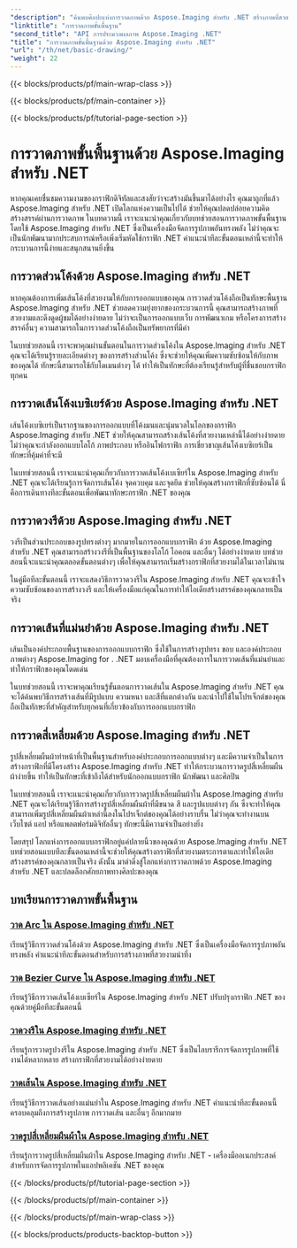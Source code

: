 ```yaml
---
"description": "ค้นพบศิลปะแห่งการวาดภาพด้วย Aspose.Imaging สำหรับ .NET สร้างภาพที่สวยงามด้วยคำแนะนำทีละขั้นตอนเกี่ยวกับส่วนโค้ง เส้นโค้งเบซิเยร์ วงรี เส้น และสี่เหลี่ยมผืนผ้า"
"linktitle": "การวาดภาพขั้นพื้นฐาน"
"second_title": "API การประมวลผลภาพ Aspose.Imaging .NET"
"title": "การวาดภาพขั้นพื้นฐานด้วย Aspose.Imaging สำหรับ .NET"
"url": "/th/net/basic-drawing/"
"weight": 22
---
```


{{< blocks/products/pf/main-wrap-class >}}

{{< blocks/products/pf/main-container >}}

{{< blocks/products/pf/tutorial-page-section >}}

# การวาดภาพขั้นพื้นฐานด้วย Aspose.Imaging สำหรับ .NET


หากคุณเคยชื่นชมความงามของกราฟิกดิจิทัลและสงสัยว่าจะสร้างมันขึ้นมาได้อย่างไร คุณมาถูกที่แล้ว Aspose.Imaging สำหรับ .NET เปิดโลกแห่งความเป็นไปได้ ช่วยให้คุณปลดปล่อยความคิดสร้างสรรค์ผ่านการวาดภาพ ในบทความนี้ เราจะแนะนำคุณเกี่ยวกับบทช่วยสอนการวาดภาพขั้นพื้นฐานโดยใช้ Aspose.Imaging สำหรับ .NET ซึ่งเป็นเครื่องมือจัดการรูปภาพอันทรงพลัง ไม่ว่าคุณจะเป็นนักพัฒนามากประสบการณ์หรือเพิ่งเริ่มหัดใช้กราฟิก .NET คำแนะนำทีละขั้นตอนเหล่านี้จะทำให้กระบวนการนี้ง่ายและสนุกสนานยิ่งขึ้น

## การวาดส่วนโค้งด้วย Aspose.Imaging สำหรับ .NET

หากคุณต้องการเพิ่มเส้นโค้งที่สวยงามให้กับการออกแบบของคุณ การวาดส่วนโค้งถือเป็นทักษะพื้นฐาน Aspose.Imaging สำหรับ .NET ช่วยลดความยุ่งยากของกระบวนการนี้ คุณสามารถสร้างภาพที่สวยงามและดึงดูดผู้ชมได้อย่างง่ายดาย ไม่ว่าจะเป็นการออกแบบเว็บ การพัฒนาเกม หรือโครงการสร้างสรรค์อื่นๆ ความสามารถในการวาดส่วนโค้งถือเป็นทรัพยากรที่มีค่า

ในบทช่วยสอนนี้ เราจะพาคุณผ่านขั้นตอนในการวาดส่วนโค้งใน Aspose.Imaging สำหรับ .NET คุณจะได้เรียนรู้รายละเอียดต่างๆ ของการสร้างส่วนโค้ง ซึ่งจะช่วยให้คุณเพิ่มความซับซ้อนให้กับภาพของคุณได้ ทักษะนี้สามารถใช้กับโดเมนต่างๆ ได้ ทำให้เป็นทักษะที่ต้องเรียนรู้สำหรับผู้ที่ชื่นชอบกราฟิกทุกคน

## การวาดเส้นโค้งเบซิเยร์ด้วย Aspose.Imaging สำหรับ .NET

เส้นโค้งเบซิเยร์เป็นรากฐานของการออกแบบที่โค้งมนและนุ่มนวลในโลกของกราฟิก Aspose.Imaging สำหรับ .NET ช่วยให้คุณสามารถสร้างเส้นโค้งที่สวยงามเหล่านี้ได้อย่างง่ายดาย ไม่ว่าคุณจะกำลังออกแบบโลโก้ ภาพประกอบ หรืออินโฟกราฟิก การเชี่ยวชาญเส้นโค้งเบซิเยร์เป็นทักษะที่คุ้มค่าที่จะมี

ในบทช่วยสอนนี้ เราจะแนะนำคุณเกี่ยวกับการวาดเส้นโค้งเบเซียร์ใน Aspose.Imaging สำหรับ .NET คุณจะได้เรียนรู้การจัดการเส้นโค้ง จุดควบคุม และจุดยึด ช่วยให้คุณสร้างกราฟิกที่ซับซ้อนได้ นี่คือการเดินทางทีละขั้นตอนเพื่อพัฒนาทักษะกราฟิก .NET ของคุณ

## การวาดวงรีด้วย Aspose.Imaging สำหรับ .NET

วงรีเป็นส่วนประกอบของรูปทรงต่างๆ มากมายในการออกแบบกราฟิก ด้วย Aspose.Imaging สำหรับ .NET คุณสามารถสร้างวงรีที่เป็นพื้นฐานของโลโก้ ไอคอน และอื่นๆ ได้อย่างง่ายดาย บทช่วยสอนนี้จะแนะนำคุณตลอดขั้นตอนต่างๆ เพื่อให้คุณสามารถเริ่มสร้างกราฟิกที่สวยงามได้ในเวลาไม่นาน

ในคู่มือทีละขั้นตอนนี้ เราจะแสดงวิธีการวาดวงรีใน Aspose.Imaging สำหรับ .NET คุณจะเข้าใจความซับซ้อนของการสร้างวงรี และให้เครื่องมือแก่คุณในการทำให้ไอเดียสร้างสรรค์ของคุณกลายเป็นจริง

## การวาดเส้นที่แม่นยำด้วย Aspose.Imaging สำหรับ .NET

เส้นเป็นองค์ประกอบพื้นฐานของการออกแบบกราฟิก ซึ่งใช้ในการสร้างรูปทรง ขอบ และองค์ประกอบภาพต่างๆ Aspose.Imaging for . .NET มอบเครื่องมือที่คุณต้องการในการวาดเส้นที่แม่นยำและทำให้กราฟิกของคุณโดดเด่น

ในบทช่วยสอนนี้ เราจะพาคุณเรียนรู้ขั้นตอนการวาดเส้นใน Aspose.Imaging สำหรับ .NET คุณจะได้ค้นพบวิธีการสร้างเส้นที่มีรูปแบบ ความหนา และสีที่แตกต่างกัน และนำไปใช้ในโปรเจ็กต์ของคุณ ถือเป็นทักษะที่สำคัญสำหรับทุกคนที่เกี่ยวข้องกับการออกแบบกราฟิก

## การวาดสี่เหลี่ยมด้วย Aspose.Imaging สำหรับ .NET

รูปสี่เหลี่ยมผืนผ้าทำหน้าที่เป็นพื้นฐานสำหรับองค์ประกอบการออกแบบต่างๆ และมีความจำเป็นในการสร้างกราฟิกที่มีโครงสร้าง Aspose.Imaging สำหรับ .NET ทำให้กระบวนการวาดรูปสี่เหลี่ยมผืนผ้าง่ายขึ้น ทำให้เป็นทักษะที่เข้าถึงได้สำหรับนักออกแบบกราฟิก นักพัฒนา และศิลปิน

ในบทช่วยสอนนี้ เราจะแนะนำคุณเกี่ยวกับการวาดรูปสี่เหลี่ยมผืนผ้าใน Aspose.Imaging สำหรับ .NET คุณจะได้เรียนรู้วิธีการสร้างรูปสี่เหลี่ยมผืนผ้าที่มีขนาด สี และรูปแบบต่างๆ กัน ซึ่งจะทำให้คุณสามารถเพิ่มรูปสี่เหลี่ยมผืนผ้าเหล่านี้ลงในโปรเจ็กต์ของคุณได้อย่างราบรื่น ไม่ว่าคุณจะทำงานบนเว็บไซต์ แอป หรือแพลตฟอร์มดิจิทัลอื่นๆ ทักษะนี้มีความจำเป็นอย่างยิ่ง

โดยสรุป โลกแห่งการออกแบบกราฟิกอยู่แค่ปลายนิ้วของคุณด้วย Aspose.Imaging สำหรับ .NET บทช่วยสอนแบบทีละขั้นตอนเหล่านี้จะช่วยให้คุณสร้างกราฟิกที่สวยงามตระการตาและทำให้ไอเดียสร้างสรรค์ของคุณกลายเป็นจริง ดังนั้น มาดำดิ่งสู่โลกแห่งการวาดภาพด้วย Aspose.Imaging สำหรับ .NET และปลดล็อกศักยภาพทางศิลปะของคุณ
## บทเรียนการวาดภาพขั้นพื้นฐาน
### [วาด Arc ใน Aspose.Imaging สำหรับ .NET](./draw-arc/)
เรียนรู้วิธีการวาดส่วนโค้งด้วย Aspose.Imaging สำหรับ .NET ซึ่งเป็นเครื่องมือจัดการรูปภาพอันทรงพลัง คำแนะนำทีละขั้นตอนสำหรับการสร้างภาพที่สวยงามน่าทึ่ง
### [วาด Bezier Curve ใน Aspose.Imaging สำหรับ .NET](./draw-bezier-curve/)
เรียนรู้วิธีการวาดเส้นโค้งเบเซียร์ใน Aspose.Imaging สำหรับ .NET ปรับปรุงกราฟิก .NET ของคุณด้วยคู่มือทีละขั้นตอนนี้
### [วาดวงรีใน Aspose.Imaging สำหรับ .NET](./draw-ellipse/)
เรียนรู้การวาดรูปวงรีใน Aspose.Imaging สำหรับ .NET ซึ่งเป็นไลบรารีการจัดการรูปภาพที่ใช้งานได้หลากหลาย สร้างกราฟิกที่สวยงามได้อย่างง่ายดาย
### [วาดเส้นใน Aspose.Imaging สำหรับ .NET](./draw-lines/)
เรียนรู้วิธีการวาดเส้นอย่างแม่นยำใน Aspose.Imaging สำหรับ .NET คำแนะนำทีละขั้นตอนนี้ครอบคลุมถึงการสร้างรูปภาพ การวาดเส้น และอื่นๆ อีกมากมาย
### [วาดรูปสี่เหลี่ยมผืนผ้าใน Aspose.Imaging สำหรับ .NET](./draw-rectangle/)
เรียนรู้การวาดรูปสี่เหลี่ยมผืนผ้าใน Aspose.Imaging สำหรับ .NET - เครื่องมืออเนกประสงค์สำหรับการจัดการรูปภาพในแอปพลิเคชัน .NET ของคุณ

{{< /blocks/products/pf/tutorial-page-section >}}

{{< /blocks/products/pf/main-container >}}

{{< /blocks/products/pf/main-wrap-class >}}

{{< blocks/products/products-backtop-button >}}
